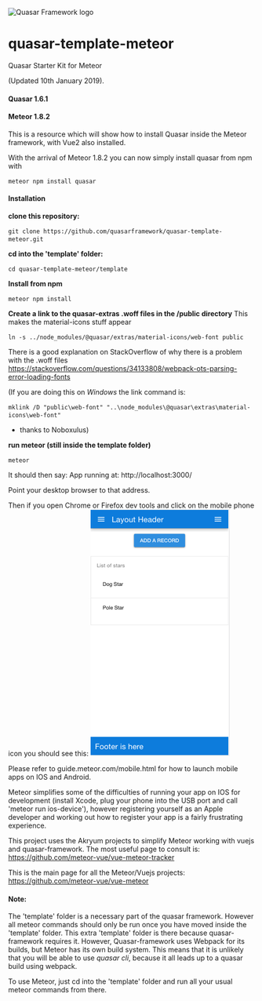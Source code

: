 ![Quasar Framework logo](https://cdn.rawgit.com/quasarframework/quasar-art/863c14bd/dist/svg/quasar-logo-full-inline.svg)

# quasar-template-meteor
Quasar Starter Kit for Meteor

(Updated 10th January 2019).

#### Quasar 1.6.1

#### Meteor 1.8.2

This is a resource which will show how to install Quasar inside the Meteor framework, with Vue2 also installed.

With the arrival of Meteor 1.8.2 you can now simply install quasar from npm with
```
meteor npm install quasar
```


#### Installation

**clone this repository:**

```
git clone https://github.com/quasarframework/quasar-template-meteor.git
```

**cd into the 'template' folder:**
```
cd quasar-template-meteor/template
```

**Install from npm**

```
meteor npm install
```


**Create a link to the quasar-extras .woff files in the /public directory**
This makes the material-icons stuff appear
```
ln -s ../node_modules/@quasar/extras/material-icons/web-font public

```

There is a good explanation on StackOverflow of why there is a problem with the .woff files
https://stackoverflow.com/questions/34133808/webpack-ots-parsing-error-loading-fonts

(If you are doing this on *Windows* the link command is:
```
mklink /D "public\web-font" "..\node_modules\@quasar\extras\material-icons\web-font"
```
 - thanks to Noboxulus)


**run meteor (still inside the template folder)**

```
meteor
```

It should then say:
App running at: http://localhost:3000/

Point your desktop browser to that address.

Then if you open Chrome or Firefox dev tools and click on the mobile phone icon you should see this:
![you should see this](mobile.png)

Please refer to guide.meteor.com/mobile.html for how to launch mobile apps on IOS and Android.

Meteor simplifies some of the difficulties of running your app on IOS for development 
(install Xcode, plug your phone into the USB port and call 'meteor run ios-device'), however
registering yourself as an Apple developer and working out how to register your app is a fairly frustrating experience. 

This project uses the Akryum projects to simplify Meteor working with vuejs and quasar-framework.
The most useful page to consult is:
https://github.com/meteor-vue/vue-meteor-tracker

This is the main page for all the Meteor/Vuejs projects:
https://github.com/meteor-vue/vue-meteor



#### Note:
The 'template' folder is a necessary part of the quasar framework.
However all meteor commands should only be run once you have moved inside the 'template' folder.
This extra 'template' folder is there because quasar-framework requires it. 
However, Quasar-framework uses Webpack for its builds, but Meteor has its own build system.
This means that it is unlikely that you will be able to use *quasar cli*, because it all leads up to a quasar build using webpack.

To use Meteor, just cd into the 'template' folder and run all your usual meteor commands from there.




